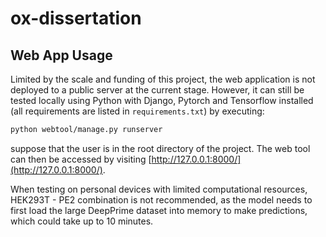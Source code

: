 # ox-dissertation

## Web App Usage

Limited by the scale and funding of this project, the web application is not deployed to a public server at the current stage. However, it can still be tested locally using Python with Django, Pytorch and Tensorflow installed (all requirements are listed in `requirements.txt`) by executing:

```bash
python webtool/manage.py runserver
```

suppose that the user is in the root directory of the project. The web tool can then be accessed by visiting [http://127.0.0.1:8000/](http://127.0.0.1:8000/). 

When testing on personal devices with limited computational resources, HEK293T - PE2 combination is not recommended, as the model needs to first load the large DeepPrime dataset into memory to make predictions, which could take up to 10 minutes.
